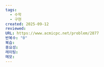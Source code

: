 ```yaml
---
tags:
  - 수학
  - 구현
created: 2025-09-12
reviewed:
URL: https://www.acmicpc.net/problem/2877
반복수: "0"
복습:
중요성:
레이팅:
메모:
---
```

